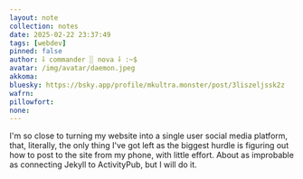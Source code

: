 ```yaml
---
layout: note
collection: notes
date: 2025-02-22 23:37:49
tags: [webdev]
pinned: false
author: ⸸ commander ░ nova ⸸ :~$
avatar: /img/avatar/daemon.jpeg
akkoma: 
bluesky: https://bsky.app/profile/mkultra.monster/post/3liszeljssk2z
wafrn: 
pillowfort: 
none: 
---
```

I'm so close to turning my website into a single user social media platform, that, literally, the only thing I've got left as the biggest hurdle is figuring out how to post to the site from my phone, with little effort. About as improbable as connecting Jekyll to ActivityPub, but I will do it.

